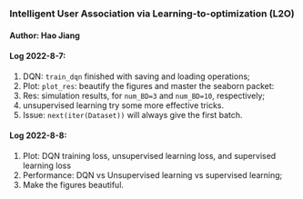 ### Intelligent User Association via Learning-to-optimization (L2O)
#### Author: Hao Jiang

#### Log 2022-8-7:
1. DQN: ``train_dqn`` finished with saving and loading operations;
2. Plot: ``plot_res``: beautify the figures and master the seaborn packet:
3. Res: simulation results, for ``num_BD=3`` and ``num_BD=10``, respectively;
4. unsupervised learning try some more effective tricks.
5. Issue: ``next(iter(Dataset))`` will always give the first batch.

#### Log 2022-8-8:
1. Plot: DQN training loss, unsupervised learning loss, and supervised learning loss
2. Performance: DQN vs Unsupervised learning vs supervised learning;
3. Make the figures beautiful.